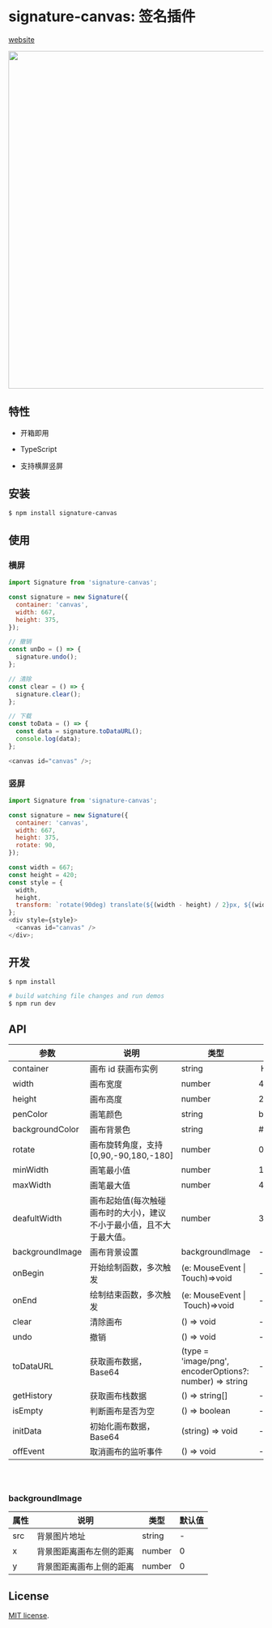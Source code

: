 # signature-canvas: 签名插件

[website](https://lxfu.github.io/signature-canvas/)

<img src='https://gw.alipayobjects.com/mdn/rms_7bc6d8/afts/img/A*p8T6RL60fSAAAAAAAAAAAABkARQnAQ' width=667 />

## 特性

- 开箱即用

- TypeScript

- 支持横屏竖屏

## 安装

```bash
$ npm install signature-canvas
```

## 使用

### 横屏

```js
import Signature from 'signature-canvas';

const signature = new Signature({
  container: 'canvas',
  width: 667,
  height: 375,
});

// 撤销
const unDo = () => {
  signature.undo();
};

// 清除
const clear = () => {
  signature.clear();
};

// 下载
const toData = () => {
  const data = signature.toDataURL();
  console.log(data);
};

<canvas id="canvas" />;
```

### 竖屏

```js
import Signature from 'signature-canvas';

const signature = new Signature({
  container: 'canvas',
  width: 667,
  height: 375,
  rotate: 90,
});

const width = 667;
const height = 420;
const style = {
  width,
  height,
  transform: `rotate(90deg) translate(${(width - height) / 2}px, ${(width - height) / 2}px)`,
};
<div style={style}>
  <canvas id="canvas" />
</div>;
```

## 开发

```bash
$ npm install

# build watching file changes and run demos
$ npm run dev
```

## API

| 参数 | 说明 | 类型 | 默认值 |
| --- | --- | --- | --- |
| container | 画布 id 获画布实例 | string |  HTMLCanvasElement | - |
| width | 画布宽度 | number | 400 |
| height | 画布高度 | number | 200 |
| penColor | 画笔颜色 | string | blank |
| backgroundColor | 画布背景色 | string | #fff |
| rotate | 画布旋转角度，支持[0,90,-90,180,-180] | number | 0 |
| minWidth | 画笔最小值 | number | 1 |
| maxWidth | 画笔最大值 | number | 4 |
| deafultWidth | 画布起始值(每次触碰画布时的大小)，建议不小于最小值，且不大于最大值。 | number | 3 |
| backgroundImage | 画布背景设置 | backgroundImage | - |
| onBegin | 开始绘制函数，多次触发 | (e: MouseEvent \| Touch)=>void | - |
| onEnd | 绘制结束函数，多次触发 | (e: MouseEvent \|  Touch)=>void | - |
| clear | 清除画布 | () => void | - |
| undo | 撤销 | () => void | - |
| toDataURL | 获取画布数据，Base64 | (type = 'image/png', encoderOptions?: number) => string | - |
| getHistory | 获取画布栈数据 | () => string[] | - |
| isEmpty | 判断画布是否为空 | () => boolean | - |
| initData | 初始化画布数据，Base64 | (string) => void | - |
| offEvent | 取消画布的监听事件 | () => void | - |

### <br />

### backgroundImage

| 属性 | 说明                     | 类型   | 默认值 |
| ---- | ------------------------ | ------ | ------ |
| src  | 背景图片地址             | string | -      |
| x    | 背景图距离画布左侧的距离 | number | 0      |
| y    | 背景图距离画布上侧的距离 | number | 0      |

## License

[MIT license](./LICENSE).
